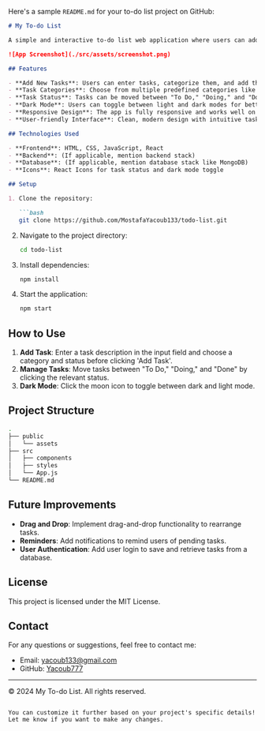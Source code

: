 Here's a sample `README.md` for your to-do list project on GitHub:

```md
# My To-do List

A simple and interactive to-do list web application where users can add, track, and categorize tasks. It allows users to manage their tasks in different categories, such as HTML, CSS, JavaScript, React, MongoDB, and more. It also includes a dark mode toggle for enhanced user experience.

![App Screenshot](./src/assets/screenshot.png)

## Features

- **Add New Tasks**: Users can enter tasks, categorize them, and add them to the to-do list.
- **Task Categories**: Choose from multiple predefined categories like HTML, CSS, JavaScript, React, MongoDB, etc.
- **Task Status**: Tasks can be moved between "To Do," "Doing," and "Done."
- **Dark Mode**: Users can toggle between light and dark modes for better accessibility.
- **Responsive Design**: The app is fully responsive and works well on all screen sizes.
- **User-friendly Interface**: Clean, modern design with intuitive task management.

## Technologies Used

- **Frontend**: HTML, CSS, JavaScript, React
- **Backend**: (If applicable, mention backend stack)
- **Database**: (If applicable, mention database stack like MongoDB)
- **Icons**: React Icons for task status and dark mode toggle

## Setup

1. Clone the repository:

   ```bash
   git clone https://github.com/MostafaYacoub133/todo-list.git
   ```

2. Navigate to the project directory:

   ```bash
   cd todo-list
   ```

3. Install dependencies:

   ```bash
   npm install
   ```

4. Start the application:

   ```bash
   npm start
   ```

## How to Use

1. **Add Task**: Enter a task description in the input field and choose a category and status before clicking 'Add Task'.
2. **Manage Tasks**: Move tasks between "To Do," "Doing," and "Done" by clicking the relevant status.
3. **Dark Mode**: Click the moon icon to toggle between dark and light mode.

## Project Structure

```bash
.
├── public
│   └── assets
├── src
│   ├── components
│   ├── styles
│   └── App.js
└── README.md
```

## Future Improvements

- **Drag and Drop**: Implement drag-and-drop functionality to rearrange tasks.
- **Reminders**: Add notifications to remind users of pending tasks.
- **User Authentication**: Add user login to save and retrieve tasks from a database.
  
## License

This project is licensed under the MIT License.

## Contact

For any questions or suggestions, feel free to contact me:

- Email: yacoub133@gmail.com
- GitHub: [Yacoub777](https://github.com/Yacoub777)

---

© 2024 My To-do List. All rights reserved.
```

You can customize it further based on your project's specific details! Let me know if you want to make any changes.
